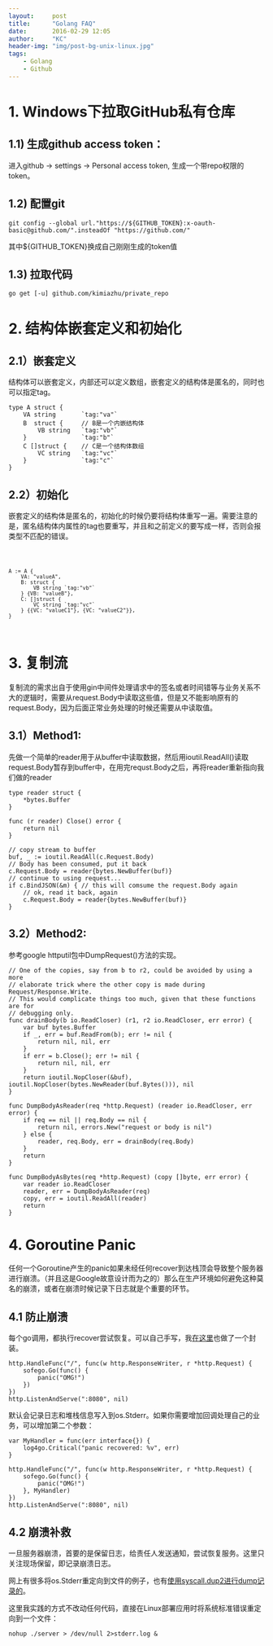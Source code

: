 ```yaml
---
layout:     post
title:      "Golang FAQ"
date:       2016-02-29 12:05
author:     "KC"
header-img: "img/post-bg-unix-linux.jpg"
tags:
    - Golang
    - Github
---
```


# 1. Windows下拉取GitHub私有仓库

## 1.1) 生成github access token：

进入github -> settings -> Personal access token, 生成一个带repo权限的token。


## 1.2) 配置git

	git config --global url."https://${GITHUB_TOKEN}:x-oauth-basic@github.com/".insteadOf "https://github.com/"

其中${GITHUB_TOKEN}换成自己刚刚生成的token值

## 1.3) 拉取代码

	go get [-u] github.com/kimiazhu/private_repo

# 2. 结构体嵌套定义和初始化

## 2.1）嵌套定义

结构体可以嵌套定义，内部还可以定义数组，嵌套定义的结构体是匿名的，同时也可以指定tag。

	type A struct {
		VA string       `tag:"va"`
		B  struct {		// B是一个内嵌结构体
			VB string   `tag:"vb"`
		}               `tag:"b"`
		C []struct {    // C是一个结构体数组
			VC string   `tag:"vc"`
		}               `tag:"c"`
	}

## 2.2）初始化

嵌套定义的结构体是匿名的，初始化的时候仍要将结构体重写一遍。需要注意的是，匿名结构体内属性的tag也要重写，并且和之前定义的要写成一样，否则会报类型不匹配的错误。

<code lang="golang">

	A := A {
		VA: "valueA",
		B: struct {
			VB string `tag:"vb"`
		} {VB: "valueB"},
		C: []struct {
			VC string `tag:"vc"`
		} {{VC: "valueC1"}, {VC: "valueC2"}},
	}

</code>

# 3. 复制流

复制流的需求出自于使用gin中间件处理请求中的签名或者时间错等与业务关系不大的逻辑时，需要从request.Body中读取这些值，但是又不能影响原有的request.Body，因为后面正常业务处理的时候还需要从中读取值。

## 3.1）Method1:

先做一个简单的reader用于从buffer中读取数据，然后用ioutil.ReadAll()读取request.Body暂存到buffer中，在用完requst.Body之后，再将reader重新指向我们做的reader

	type reader struct {
		*bytes.Buffer
	}
	
	func (r reader) Close() error {
		return nil
	}

	// copy stream to buffer
	buf, _ := ioutil.ReadAll(c.Request.Body)
	// Body has been consumed, put it back
	c.Request.Body = reader{bytes.NewBuffer(buf)}
	// continue to using request...
	if c.BindJSON(&m) { // this will comsume the request.Body again
		// ok, read it back, again
		c.Request.Body = reader{bytes.NewBuffer(buf)}
	}

## 3.2）Method2:

参考google httputil包中DumpRequest()方法的实现。

	// One of the copies, say from b to r2, could be avoided by using a more
	// elaborate trick where the other copy is made during Request/Response.Write.
	// This would complicate things too much, given that these functions are for
	// debugging only.
	func drainBody(b io.ReadCloser) (r1, r2 io.ReadCloser, err error) {
		var buf bytes.Buffer
		if _, err = buf.ReadFrom(b); err != nil {
			return nil, nil, err
		}
		if err = b.Close(); err != nil {
			return nil, nil, err
		}
		return ioutil.NopCloser(&buf), ioutil.NopCloser(bytes.NewReader(buf.Bytes())), nil
	}
	
	func DumpBodyAsReader(req *http.Request) (reader io.ReadCloser, err error) {
		if req == nil || req.Body == nil {
			return nil, errors.New("request or body is nil")
		} else {
			reader, req.Body, err = drainBody(req.Body)
		}
		return
	}
	
	func DumpBodyAsBytes(req *http.Request) (copy []byte, err error) {
		var reader io.ReadCloser
		reader, err = DumpBodyAsReader(req)
		copy, err = ioutil.ReadAll(reader)
		return
	}

# 4. Goroutine Panic

任何一个Goroutine产生的panic如果未经任何recover到达栈顶会导致整个服务器进行崩溃。（并且这是Google故意设计而为之的）那么在生产环境如何避免这种莫名的崩溃，或者在崩溃时候记录下日志就是个重要的环节。

## 4.1 防止崩溃

每个go调用，都执行recover尝试恢复。可以自己手写，我[在这里](https://github.com/kimiazhu/golib/tree/master/safego "safego")也做了一个封装。

	http.HandleFunc("/", func(w http.ResponseWriter, r *http.Request) {
		sofego.Go(func() {
			panic("OMG!")
		})
	})
	http.ListenAndServe(":8080", nil)

默认会记录日志和堆栈信息写入到os.Stderr。如果你需要增加回调处理自己的业务，可以增加第二个参数：

	var MyHandler = func(err interface{}) {
		log4go.Critical("panic recovered: %v", err)
	}
	
	http.HandleFunc("/", func(w http.ResponseWriter, r *http.Request) {
		sofego.Go(func() {
			panic("OMG!")
		}, MyHandler)
	})
	http.ListenAndServe(":8080", nil)

## 4.2 崩溃补救

一旦服务器崩溃，首要的是保留日志，给责任人发送通知，尝试恢复服务。这里只关注现场保留，即记录崩溃日志。

网上有很多将os.Stderr重定向到文件的例子，也有[使用syscall.dup2进行dump记录的](http://www.cnblogs.com/ghj1976/p/4276390.html)。

这里我实践的方式不改动任何代码，直接在Linux部署应用时将系统标准错误重定向到一个文件：

	nohup ./server > /dev/null 2>stderr.log &